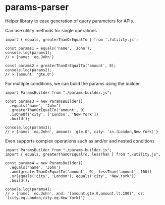 # params-parser
Helper library to ease generation of query parameters for APIs. 

Can use utility methods for single operations
```
import { equals, greaterThanOrEqualTo } from './utility.js';

const params1 = equals('name', 'John');
console.log(params1);
// > {name: 'eq.John'}

const params2 = greaterThanOrEqualTo('amount', 0);
console.log(params2);
// > {amount: 'gte.0'}
```

For multiple conditions, we can build the params using the builder
```
import ParamsBuilder from "./params-builder.js";

const params3 = new ParamsBuilder()
  .equals('name', 'John')
  .greaterThanOrEqualTo('amount', 0)
  .isOneOf('city', ['London', 'New York'])
  .build();

console.log(params3);
// > {name: 'eq.John', amount: 'gte.0', city: 'in.(London,New York)'}
```

Even supports complex operations such as and/or and nested conditions
```
import ParamsBuilder from "./params-builder.js";
import { equals, greaterThanOrEqualTo, lessThan } from "./utility.js";

const params4 = new ParamsBuilder()
  .equals('name', 'John')
  .and(greaterThanOrEqualTo('amount', 0), lessThan('amount', 100))
  .or(equals('city', 'London'), equals('city', 'New York'))
  .build();

console.log(params4);
// > {name: 'eq.John', and: '(amount.gte.0,amount.lt.100)', or: '(city.eq.London,city.eq.New York)'}
```
